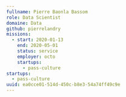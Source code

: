 ```yaml
---
fullname: Pierre Baonla Bassom
role: Data Scientist
domaine: Data
github: pierrelandry
missions:
  - start: 2020-01-13
    end: 2020-05-01
    status: service
    employer: octo
    startups:
      - pass-culture
startups:
  - pass-culture
uuid: ea0cce01-514d-450c-b8e3-54a74ff49c9e
---
```

